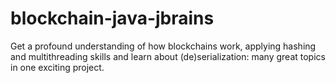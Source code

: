 # blockchain-java-jbrains
 Get a profound understanding of how blockchains work, applying hashing and multithreading skills and learn about (de)serialization: many great topics in one exciting project.

